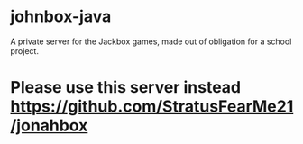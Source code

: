 # johnbox-java

A private server for the Jackbox games, made out of obligation for a school project.

# Please use this server instead https://github.com/StratusFearMe21/jonahbox
